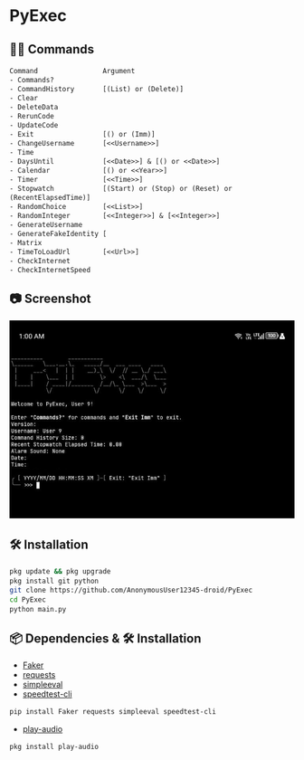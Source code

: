 # PyExec

## 🧑‍💻 Commands

```plain
Command                Argument
- Commands?
- CommandHistory       [(List) or (Delete)]
- Clear
- DeleteData
- RerunCode
- UpdateCode
- Exit                 [() or (Imm)]
- ChangeUsername       [<<Username>>]
- Time
- DaysUntil            [<<Date>>] & [() or <<Date>>]
- Calendar             [() or <<Year>>]
- Timer                [<<Time>>]
- Stopwatch            [(Start) or (Stop) or (Reset) or (RecentElapsedTime)]
- RandomChoice         [<<List>>]
- RandomInteger        [<<Integer>>] & [<<Integer>>]
- GenerateUsername
- GenerateFakeIdentity [
- Matrix
- TimeToLoadUrl        [<<Url>>]
- CheckInternet
- CheckInternetSpeed
```
## 📷 Screenshot

![Screenshot](Screenshot.png)

## 🛠️ Installation

```bash
pkg update && pkg upgrade
pkg install git python
git clone https://github.com/AnonymousUser12345-droid/PyExec
cd PyExec
python main.py
```

## 📦 Dependencies & 🛠️ Installation

- [Faker](https://pypi.org/project/Faker)
- [requests](https://pypi.org/project/requests/)
- [simpleeval](https://pypi.org/project/simpleeval/)
- [speedtest-cli](https://pypi.org/project/speedtest-cli/)
```bash
pip install Faker requests simpleeval speedtest-cli
```
- [play-audio](https://github.com/termux/play-audio)
```bash
pkg install play-audio
```
